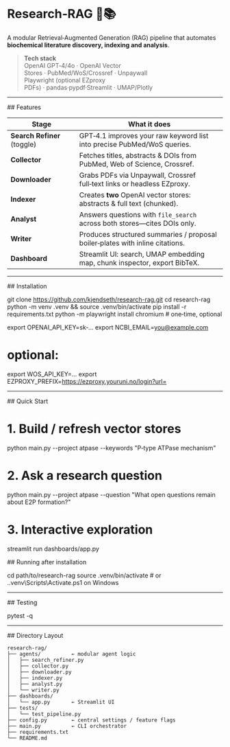 # Research‑RAG 🧬📚

A modular Retrieval‑Augmented Generation (RAG) pipeline that
automates **biochemical literature discovery, indexing and analysis**.

> **Tech stack**  
> OpenAI GPT‑4/4o · OpenAI Vector Stores · PubMed/WoS/Crossref · Unpaywall  
> Playwright (optional EZproxy PDFs) · pandas·pypdf·Streamlit · UMAP/Plotly

---

## Features

| Stage | What it does |
|-------|--------------|
| **Search Refiner** (toggle) | GPT‑4.1 improves your raw keyword list into precise PubMed/WoS queries. |
| **Collector** | Fetches titles, abstracts & DOIs from PubMed, Web of Science, Crossref. |
| **Downloader** | Grabs PDFs via Unpaywall, Crossref full‑text links or headless EZproxy. |
| **Indexer** | Creates **two** OpenAI vector stores: abstracts & full text (chunked). |
| **Analyst** | Answers questions with `file_search` across both stores—cites DOIs only. |
| **Writer** | Produces structured summaries / proposal boiler‑plates with inline citations. |
| **Dashboard** | Streamlit UI: search, UMAP embedding map, chunk inspector, export BibTeX. |

---

## Installation

git clone https://github.com/kjendseth/research-rag.git
cd research-rag
python -m venv .venv && source .venv/bin/activate
pip install -r requirements.txt
python -m playwright install chromium   # one‑time, optional

export OPENAI_API_KEY=sk‑...
export NCBI_EMAIL=you@example.com
# optional:
export WOS_API_KEY=...
export EZPROXY_PREFIX=https://ezproxy.youruni.no/login?url=

---

## Quick Start

# 1. Build / refresh vector stores
python main.py --project atpase --keywords "P‑type ATPase mechanism"

# 2. Ask a research question
python main.py --project atpase --question "What open questions remain about E2P formation?"

# 3. Interactive exploration
streamlit run dashboards/app.py


## Running after installation

cd path/to/research-rag
source .venv/bin/activate          # or .\.venv\Scripts\Activate.ps1 on Windows

---

## Testing

pytest -q

---

## Directory Layout

```text
research‑rag/
├── agents/          ← modular agent logic
│   ├── search_refiner.py
│   ├── collector.py
│   ├── downloader.py
│   ├── indexer.py
│   ├── analyst.py
│   └── writer.py
├── dashboards/
│   └── app.py       ← Streamlit UI
├── tests/
│   └── test_pipeline.py
├── config.py        ← central settings / feature flags
├── main.py          ← CLI orchestrator
├── requirements.txt
└── README.md


